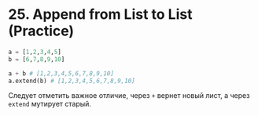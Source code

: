# 25. Append from List to List (Practice)

```python
a = [1,2,3,4,5]
b = [6,7,8,9,10]

a + b # [1,2,3,4,5,6,7,8,9,10]
a.extend(b) # [1,2,3,4,5,6,7,8,9,10]
```

Следует отметить важное отличие, через `+` вернет новый лист, а через
`extend` мутирует старый.